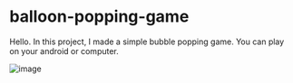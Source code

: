 # balloon-popping-game
Hello. In this project, I made a simple bubble popping game. You can play on your android or computer.

![image](https://user-images.githubusercontent.com/99321522/196043332-be8960b9-cace-47e4-9650-ea71fc056245.png)

